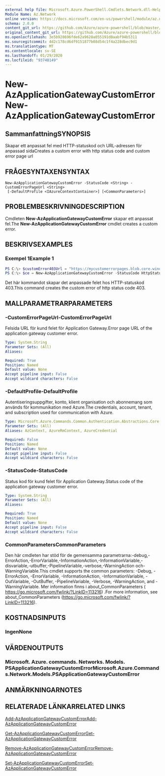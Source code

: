 ```yaml
---
external help file: Microsoft.Azure.PowerShell.Cmdlets.Network.dll-Help.xml
Module Name: Az.Network
online version: https://docs.microsoft.com/en-us/powershell/module/az.network/new-azapplicationgatewaycustomerror
schema: 2.0.0
content_git_url: https://github.com/Azure/azure-powershell/blob/master/src/Network/Network/help/New-AzApplicationGatewayCustomError.md
original_content_git_url: https://github.com/Azure/azure-powershell/blob/master/src/Network/Network/help/New-AzApplicationGatewayCustomError.md
ms.openlocfilehash: 3e5b928696fde62a9628a055191d0aabf94b5311
ms.sourcegitcommit: 4d2c178cd6df9151877b08d54c1f4a228dbec9d1
ms.translationtype: MT
ms.contentlocale: sv-SE
ms.lasthandoff: 01/29/2020
ms.locfileid: "93748149"
---
```

# <span data-ttu-id="e0ec2-101">New-AzApplicationGatewayCustomError</span><span class="sxs-lookup"><span data-stu-id="e0ec2-101">New-AzApplicationGatewayCustomError</span></span>

## <span data-ttu-id="e0ec2-102">Sammanfattning</span><span class="sxs-lookup"><span data-stu-id="e0ec2-102">SYNOPSIS</span></span>
<span data-ttu-id="e0ec2-103">Skapar ett anpassat fel med HTTP-statuskod och URL-adressen för anpassad sida</span><span class="sxs-lookup"><span data-stu-id="e0ec2-103">Creates a custom error with http status code and custom error page url</span></span> 

## <span data-ttu-id="e0ec2-104">FRÅGESYNTAXEN</span><span class="sxs-lookup"><span data-stu-id="e0ec2-104">SYNTAX</span></span>

```
New-AzApplicationGatewayCustomError -StatusCode <String> -CustomErrorPageUrl <String>
 [-DefaultProfile <IAzureContextContainer>] [<CommonParameters>]
```

## <span data-ttu-id="e0ec2-105">PROBLEMBESKRIVNING</span><span class="sxs-lookup"><span data-stu-id="e0ec2-105">DESCRIPTION</span></span>
<span data-ttu-id="e0ec2-106">Cmdleten **New-AzApplicationGatewayCustomError** skapar ett anpassat fel.</span><span class="sxs-lookup"><span data-stu-id="e0ec2-106">The **New-AzApplicationGatewayCustomError** cmdlet creates a custom error.</span></span>

## <span data-ttu-id="e0ec2-107">BESKRIVS</span><span class="sxs-lookup"><span data-stu-id="e0ec2-107">EXAMPLES</span></span>

### <span data-ttu-id="e0ec2-108">Exempel 1</span><span class="sxs-lookup"><span data-stu-id="e0ec2-108">Example 1</span></span>
```powershell
PS C:\> $customError403Url = "https://mycustomerrorpages.blob.core.windows.net/errorpages/403-another.htm"
PS C:\> $ce = New-AzApplicationGatewayCustomError -StatusCode HttpStatus403 -CustomErrorPageUrl $customError403Url
```

<span data-ttu-id="e0ec2-109">Det här kommandot skapar det anpassade felet hos HTTP-statuskod 403.</span><span class="sxs-lookup"><span data-stu-id="e0ec2-109">This command creates the custom error of http status code 403.</span></span>

## <span data-ttu-id="e0ec2-110">MALLPARAMETRAR</span><span class="sxs-lookup"><span data-stu-id="e0ec2-110">PARAMETERS</span></span>

### <span data-ttu-id="e0ec2-111">-CustomErrorPageUrl</span><span class="sxs-lookup"><span data-stu-id="e0ec2-111">-CustomErrorPageUrl</span></span>
<span data-ttu-id="e0ec2-112">Felsida URL för kund felet för Application Gateway.</span><span class="sxs-lookup"><span data-stu-id="e0ec2-112">Error page URL of the application gateway customer error.</span></span>

```yaml
Type: System.String
Parameter Sets: (All)
Aliases:

Required: True
Position: Named
Default value: None
Accept pipeline input: False
Accept wildcard characters: False
```

### <span data-ttu-id="e0ec2-113">-DefaultProfile</span><span class="sxs-lookup"><span data-stu-id="e0ec2-113">-DefaultProfile</span></span>
<span data-ttu-id="e0ec2-114">Autentiseringsuppgifter, konto, klient organisation och abonnemang som används för kommunikation med Azure.</span><span class="sxs-lookup"><span data-stu-id="e0ec2-114">The credentials, account, tenant, and subscription used for communication with Azure.</span></span>

```yaml
Type: Microsoft.Azure.Commands.Common.Authentication.Abstractions.Core.IAzureContextContainer
Parameter Sets: (All)
Aliases: AzContext, AzureRmContext, AzureCredential

Required: False
Position: Named
Default value: None
Accept pipeline input: False
Accept wildcard characters: False
```

### <span data-ttu-id="e0ec2-115">-StatusCode</span><span class="sxs-lookup"><span data-stu-id="e0ec2-115">-StatusCode</span></span>
<span data-ttu-id="e0ec2-116">Status kod för kund felet för Application Gateway.</span><span class="sxs-lookup"><span data-stu-id="e0ec2-116">Status code of the application gateway customer error.</span></span>

```yaml
Type: System.String
Parameter Sets: (All)
Aliases:

Required: True
Position: Named
Default value: None
Accept pipeline input: False
Accept wildcard characters: False
```

### <span data-ttu-id="e0ec2-117">CommonParameters</span><span class="sxs-lookup"><span data-stu-id="e0ec2-117">CommonParameters</span></span>
<span data-ttu-id="e0ec2-118">Den här cmdleten har stöd för de gemensamma parametrarna:-debug,-ErrorAction,-ErrorVariable,-InformationAction,-InformationVariable,-disvariable,-utbuffer,-PipelineVariable,-verbose,-WarningAction och-WarningVariable.</span><span class="sxs-lookup"><span data-stu-id="e0ec2-118">This cmdlet supports the common parameters: -Debug, -ErrorAction, -ErrorVariable, -InformationAction, -InformationVariable, -OutVariable, -OutBuffer, -PipelineVariable, -Verbose, -WarningAction, and -WarningVariable.</span></span> <span data-ttu-id="e0ec2-119">Mer information finns i about_CommonParameters ( https://go.microsoft.com/fwlink/?LinkID=113216) .</span><span class="sxs-lookup"><span data-stu-id="e0ec2-119">For more information, see about_CommonParameters (https://go.microsoft.com/fwlink/?LinkID=113216).</span></span>

## <span data-ttu-id="e0ec2-120">KOSTNADS</span><span class="sxs-lookup"><span data-stu-id="e0ec2-120">INPUTS</span></span>

### <span data-ttu-id="e0ec2-121">Ingen</span><span class="sxs-lookup"><span data-stu-id="e0ec2-121">None</span></span>

## <span data-ttu-id="e0ec2-122">VÄRDEN</span><span class="sxs-lookup"><span data-stu-id="e0ec2-122">OUTPUTS</span></span>

### <span data-ttu-id="e0ec2-123">Microsoft. Azure. commands. Networks. Models. PSApplicationGatewayCustomError</span><span class="sxs-lookup"><span data-stu-id="e0ec2-123">Microsoft.Azure.Commands.Network.Models.PSApplicationGatewayCustomError</span></span>

## <span data-ttu-id="e0ec2-124">ANMÄRKNINGAR</span><span class="sxs-lookup"><span data-stu-id="e0ec2-124">NOTES</span></span>

## <span data-ttu-id="e0ec2-125">RELATERADE LÄNKAR</span><span class="sxs-lookup"><span data-stu-id="e0ec2-125">RELATED LINKS</span></span>

[<span data-ttu-id="e0ec2-126">Add-AzApplicationGatewayCustomError</span><span class="sxs-lookup"><span data-stu-id="e0ec2-126">Add-AzApplicationGatewayCustomError</span></span>](./Add-AzApplicationGatewayCustomError.md)

[<span data-ttu-id="e0ec2-127">Get-AzApplicationGatewayCustomError</span><span class="sxs-lookup"><span data-stu-id="e0ec2-127">Get-AzApplicationGatewayCustomError</span></span>](./Get-AzApplicationGatewayCustomError.md)

[<span data-ttu-id="e0ec2-128">Remove-AzApplicationGatewayCustomError</span><span class="sxs-lookup"><span data-stu-id="e0ec2-128">Remove-AzApplicationGatewayCustomError</span></span>](./Remove-AzApplicationGatewayCustomError.md)

[<span data-ttu-id="e0ec2-129">Set-AzApplicationGatewayCustomError</span><span class="sxs-lookup"><span data-stu-id="e0ec2-129">Set-AzApplicationGatewayCustomError</span></span>](./Set-AzApplicationGatewayCustomError.md)

